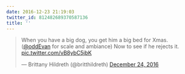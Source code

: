 ```yaml
---
date: 2016-12-23 21:19:03
twitter_id: 812482689370587136
title: ''
---
```


<blockquote class="twitter-tweet"><p lang="en" dir="ltr">When you have a big dog, you get him a big bed for Xmas. (<a href="https://twitter.com/oddEvan?ref_src=twsrc%5Etfw">@oddEvan</a> for scale and ambiance) Now to see if he rejects it. <a href="https://t.co/vB8ybC5jbK">pic.twitter.com/vB8ybC5jbK</a></p>&mdash; Brittany Hildreth (@britthildreth) <a href="https://twitter.com/britthildreth/status/812480451646550017?ref_src=twsrc%5Etfw">December 24, 2016</a></blockquote>
<script async src="https://platform.twitter.com/widgets.js" charset="utf-8"></script>
